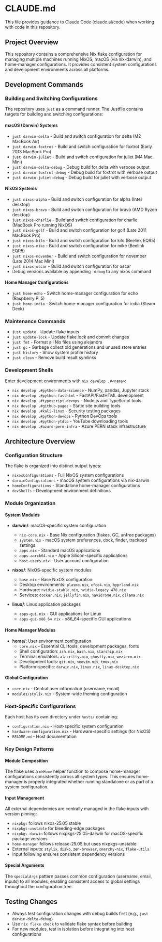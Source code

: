 # CLAUDE.md

This file provides guidance to Claude Code (claude.ai/code) when working with code in this repository.

## Project Overview

This repository contains a comprehensive Nix flake configuration for managing multiple machines running NixOS, macOS (via nix-darwin), and home-manager configurations. It provides consistent system configurations and development environments across all platforms.

## Development Commands

### Building and Switching Configurations

The repository uses `just` as a command runner. The Justfile contains targets for building and switching configurations:

#### macOS (Darwin) Systems
- `just darwin-delta` - Build and switch configuration for delta (M2 MacBook Air)
- `just darwin-foxtrot` - Build and switch configuration for foxtrot (Early 2013 MacBook Pro)
- `just darwin-juliet` - Build and switch configuration for juliet (M4 Mac Mini)
- `just darwin-delta-debug` - Debug build for delta with verbose output
- `just darwin-foxtrot-debug` - Debug build for foxtrot with verbose output
- `just darwin-juliet-debug` - Debug build for juliet with verbose output

#### NixOS Systems
- `just nixos-alpha` - Build and switch configuration for alpha (Intel desktop)
- `just nixos-bravo` - Build and switch configuration for bravo (AMD Ryzen desktop)
- `just nixos-charlie` - Build and switch configuration for charlie (MacBook Pro running NixOS)
- `just nixos-golf` - Build and switch configuration for golf (Late 2011 MacBook Pro)
- `just nixos-kilo` - Build and switch configuration for kilo (Beelink EQR5)
- `just nixos-mike` - Build and switch configuration for mike (Beelink EQR5)
- `just nixos-november` - Build and switch configuration for november (Late 2014 Mac Mini)
- `just nixos-oscar` - Build and switch configuration for oscar
- Debug versions available by appending `-debug` to any nixos command

#### Home Manager Configurations
- `just home-echo` - Switch home-manager configuration for echo (Raspberry Pi 5)
- `just home-india` - Switch home-manager configuration for india (Steam Deck)

### Maintenance Commands
- `just update` - Update flake inputs
- `just update-lock` - Update flake.lock and commit changes
- `just fmt` - Format all Nix files using alejandra
- `just gc` - Garbage collect old generations and unused store entries
- `just history` - Show system profile history
- `just clean` - Remove build result symlinks

### Development Shells
Enter development environments with `nix develop .#<name>`:
- `nix develop .#python-data-science` - NumPy, pandas, Jupyter stack
- `nix develop .#python-fasthtml` - FastAPI/FastHTML development
- `nix develop .#typescript-devops` - Node.js and TypeScript tools
- `nix develop .#github-pages` - Static site building tools
- `nix develop .#kali-linux` - Security testing packages
- `nix develop .#python-devops` - Python DevOps tools
- `nix develop .#python-ytdlp` - YouTube downloading tools
- `nix develop .#azure-pern-infra` - Azure PERN stack infrastructure

## Architecture Overview

### Configuration Structure
The flake is organized into distinct output types:
- `nixosConfigurations` - Full NixOS system configurations
- `darwinConfigurations` - macOS system configurations via nix-darwin
- `homeConfigurations` - Standalone home-manager configurations
- `devShells` - Development environment definitions

### Module Organization

#### System Modules
- **darwin/**: macOS-specific system configuration
  - `nix-core.nix` - Base Nix configuration (flakes, GC, unfree packages)
  - `system.nix` - macOS system preferences, dock, finder, trackpad settings
  - `apps.nix` - Standard macOS applications
  - `apps-aarch64.nix` - Apple Silicon-specific applications
  - `host-users.nix` - User account configuration

- **nixos/**: NixOS-specific system modules
  - `base.nix` - Base NixOS configuration
  - Desktop environments: `plasma.nix`, `xfce4.nix`, `hyprland.nix`
  - Hardware: `nvidia-stable.nix`, `nvidia-legacy_470.nix`
  - Services: `docker.nix`, `jellyfin.nix`, `navidrome.nix`, `ollama.nix`

- **linux/**: Linux application packages
  - `apps-gui.nix` - GUI applications for Linux
  - `apps-gui-x86_64.nix` - x86_64-specific GUI applications

#### Home Manager Modules
- **home/**: User environment configuration
  - `core.nix` - Essential CLI tools, development packages, fonts
  - Shell configuration: `zsh.nix`, `bash.nix`, `starship.nix`
  - Terminal emulators: `alacritty.nix`, `ghostty.nix`, `wezterm.nix`
  - Development tools: `git.nix`, `neovim.nix`, `tmux.nix`
  - Platform-specific: `darwin.nix`, `linux.nix`, `linux-desktop.nix`

#### Global Configuration
- `user.nix` - Central user information (username, email)
- `modules/stylix.nix` - System-wide theming configuration

### Host-Specific Configurations
Each host has its own directory under `hosts/` containing:
- `configuration.nix` - Host-specific system configuration
- `hardware-configuration.nix` - Hardware-specific settings (for NixOS)
- `README.md` - Host documentation

### Key Design Patterns

#### Module Composition
The flake uses a `mkHome` helper function to compose home-manager configurations consistently across all system types. This ensures home-manager is properly integrated whether running standalone or as part of a system configuration.

#### Input Management
All external dependencies are centrally managed in the flake inputs with version pinning:
- `nixpkgs` follows nixos-25.05 stable
- `nixpkgs-unstable` for bleeding-edge packages 
- `nixpkgs-darwin` follows nixpkgs-25.05-darwin for macOS-specific package versions
- `home-manager` follows release-25.05 but uses nixpkgs-unstable
- External inputs: `stylix`, `disko`, `zen-browser`, `omarchy-nix`, `flake-utils`
- Input following ensures consistent dependency versions

#### Special Arguments
The `specialArgs` pattern passes common configuration (username, email, inputs) to all modules, enabling consistent access to global settings throughout the configuration tree.

## Testing Changes
- Always test configuration changes with debug builds first (e.g., `just darwin-delta-debug`)
- Use `nix flake check` to validate flake syntax before building
- For new modules, test in isolation before integrating into host configurations